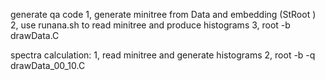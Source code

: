 generate qa code
1, generate minitree from Data and embedding (StRoot )
2, use runana.sh to read minitree and produce histograms
3, root -b drawData.C

spectra calculation:
1, read minitree and generate histograms
2, root -b -q drawData_00_10.C

